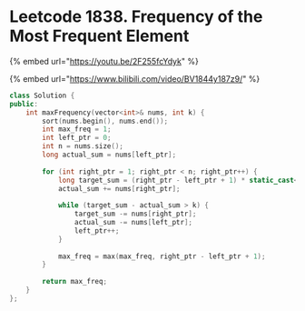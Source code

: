 # Leetcode 1838. Frequency of the Most Frequent Element

{% embed url="https://youtu.be/2F255fcYdyk" %}

{% embed url="https://www.bilibili.com/video/BV1844y187z9/" %}

```cpp
class Solution {
public:
    int maxFrequency(vector<int>& nums, int k) {
        sort(nums.begin(), nums.end());
        int max_freq = 1;
        int left_ptr = 0;
        int n = nums.size();
        long actual_sum = nums[left_ptr];
        
        for (int right_ptr = 1; right_ptr < n; right_ptr++) {
            long target_sum = (right_ptr - left_ptr + 1) * static_cast<long>(nums[right_ptr]);
            actual_sum += nums[right_ptr];
            
            while (target_sum - actual_sum > k) {
                target_sum -= nums[right_ptr];
                actual_sum -= nums[left_ptr];
                left_ptr++;
            }
            
            max_freq = max(max_freq, right_ptr - left_ptr + 1);
        }
        
        return max_freq;
    }
};
```

